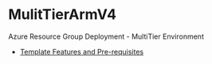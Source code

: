     
# MulitTierArmV4
Azure Resource Group Deployment - MultiTier Environment

- [Template Features and Pre-requisites](./MultiTierARMv4/ReadMe-DeploymentFeatures.md "MultiTierArmV4 Deployment Features")
